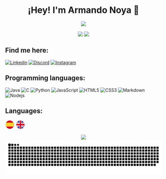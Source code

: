 <h1 align="center"> ¡Hey! I'm Armando Noya 👋 </h1>


<p align="center">
<img src="https://readme-typing-svg.demolab.com?font=Inconsolata&weight=600&size=26&duration=5500&pause=1000&color=221DF7&center=true&vCenter=true&random=false&width=550&lines=I'm+a+26-year-old+Computer+Science+student;Working+as+an+IT+Support+at+Plexus+Tech"/>
</p>

<div align="center">
 <img height="180em" src="https://github-readme-stats.vercel.app/api?username=anoya97&include_all_commits=true&count_private=true&show_icons=true&line_height=20&title_color=7A7ADB&icon_color=2234AE&text_color=D3D3D3&bg_color=0,000000,130F40"/>
 <img height="180em" src="https://github-readme-stats.vercel.app/api/top-langs?username=anoya97&show_icons=true&locale=en&layout=compact&line_height=20&title_color=7A7ADB&icon_color=2234AE&text_color=D3D3D3&bg_color=0,000000,130F40"/>
</div>

## Find me here:
[![Linkedin](https://img.shields.io/static/v1?label=&message=Linkedin&color=0E7FBF&&&style=flat&logo=linkedin&logoColor=white)](https://www.linkedin.com/in/armando-noya-651334185/)
[![Discord](https://img.shields.io/static/v1?label=&labelColor=6E85D3&message=anoya03&color=555555&style=flat&logo=discord&logoColor=white)](https://discord.com/users/anoya03#1085)
[![Instagram](https://img.shields.io/badge/-Instagram-c13584?style=flat&labelColor=c13584&logo=instagram&logoColor=white)](https://www.instagram.com/anoya97)

## Programming languages:

![Java](http://img.shields.io/badge/-Java-5B4638?style=flat-square&logo=java&logoColor=ffffff)
![C](http://img.shields.io/badge/-C-A8B9CC?style=flat-square&logo=c&logoColor=ffffff)
![Python](http://img.shields.io/badge/-Python-3776AB?style=flat-square&logo=python&logoColor=ffffff)
![JavaScript](https://img.shields.io/badge/-JavaScript-%23F7DF1C?style=flat-square&logo=javascript&logoColor=000000&labelColor=%23F7DF1C&color=%23FFCE5A)
![HTML5](https://img.shields.io/badge/-HTML5-%23E44D27?style=flat-square&logo=html5&logoColor=ffffff)
![CSS3](https://img.shields.io/badge/-CSS3-%231572B6?style=flat-square&logo=css3)
![Markdown](https://img.shields.io/badge/-Markdown-000000?style=flat-square&logo=markdown)
![Nodejs](https://img.shields.io/badge/-Nodejs-339933?style=flat-square&logo=Node.js&logoColor=ffffff)

## Languages:
<code><img height="30" src="https://raw.githubusercontent.com/anoya97/anoya97/master/Img/esp.png"></code>
<code><img height="30" src="https://raw.githubusercontent.com/anoya97/anoya97/master/Img/ing.png"></code>

<div align="center">
  <img  src="https://novatorem.bgstatic.vercel.app/api/spotify"/></a>
</div>

<div align="center">
  <img  src="https://github.com/anoya97/anoya97/blob/main/Img/grid-snake2.svg"
       alt="snake" /></a>
</div>

     
